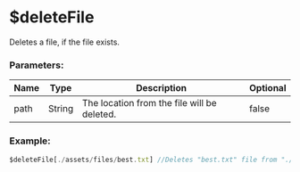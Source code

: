 # $deleteFile
Deletes a file, if the file exists.

### Parameters:
| Name        | Type        | Description                                       | Optional |
| ----------- | ----------- | --------------------------------------------------| -------- |
| path        | String      | The location from the file will be deleted.       | false    |

### Example:
```js
$deleteFile[./assets/files/best.txt] //Deletes "best.txt" file from "./assets/files".
```
